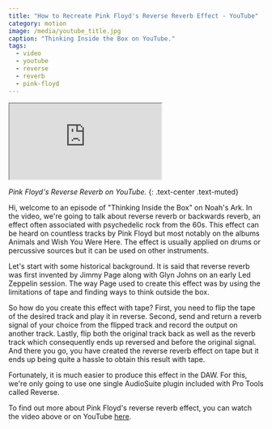 ```yaml
---
title: "How to Recreate Pink Floyd's Reverse Reverb Effect - YouTube"
category: motion
image: /media/youtube_title.jpg
caption: "Thinking Inside the Box on YouTube."
tags:
  - video
  - youtube
  - reverse
  - reverb
  - pink-floyd
---
```


<div class="embed-responsive embed-responsive-16by9">
	<iframe class="embed-responsive-item" src="https://www.youtube.com/embed/c44fo6I0qbc" allowfullscreen></iframe>
</div>

_Pink Floyd's Reverse Reverb on YouTube._
{: .text-center .text-muted}

Hi, welcome to an episode of "Thinking Inside the Box" on Noah's Ark. In the video, we're going to talk about reverse reverb or backwards reverb, an effect often associated with psychedelic rock from the 60s. This effect can be heard on countless tracks by Pink Floyd but most notably on the albums Animals and Wish You Were Here. The effect is usually applied on drums or percussive sources but it can be used on other instruments.

Let's start with some historical background. It is said that reverse reverb was first invented by Jimmy Page along with Glyn Johns on an early Led Zeppelin session. The way Page used to create this effect was by using the limitations of tape and finding ways to think outside the box.

So how do you create this effect with tape? First, you need to flip the tape of the desired track and play it in reverse. Second, send and return a reverb signal of your choice from the flipped track and record the output on another track. Lastly, flip both the original track back as well as the reverb track which consequently ends up reversed and before the original signal. And there you go, you have created the reverse reverb effect on tape but it ends up being quite a hassle to obtain this result with tape.

Fortunately, it is much easier to produce this effect in the DAW. For this, we're only going to use one single AudioSuite plugin included with Pro Tools called Reverse.

To find out more about Pink Floyd's reverse reverb effect, you can watch the video above or on YouTube [here](https://youtu.be/c44fo6I0qbc).
